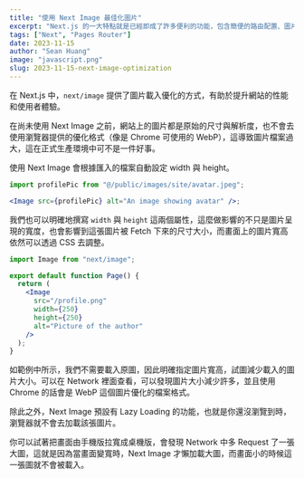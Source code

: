```yaml
---
title: "使用 Next Image 最佳化圖片"
excerpt: "Next.js 的一大特點就是已經即成了許多便利的功能，包含簡便的路由配置、圖片優化、效能優化、打包優化等等，今天來看看圖片優化是怎麼個做法。"
tags: ["Next", "Pages Router"]
date: 2023-11-15
author: "Sean Huang"
image: "javascript.png"
slug: 2023-11-15-next-image-optimization
---
```


在 Next.js 中，`next/image` 提供了圖片載入優化的方式，有助於提升網站的性能和使用者體驗。

在尚未使用 Next Image 之前，網站上的圖片都是原始的尺寸與解析度，也不會去使用瀏覽器提供的優化格式（像是 Chrome 可使用的 WebP），這導致圖片檔案過大，這在正式生產環境中可不是一件好事。

使用 Next Image 會根據匯入的檔案自動設定 width 與 height。

```jsx
import profilePic from "@/public/images/site/avatar.jpeg";

<Image src={profilePic} alt="An image showing avatar" />;
```

我們也可以明確地撰寫 `width` 與 `height` 這兩個屬性，這麼做影響的不只是圖片呈現的寬度，也會影響到這張圖片被 Fetch 下來的尺寸大小，而畫面上的圖片寬高依然可以透過 CSS 去調整。

```jsx
import Image from "next/image";

export default function Page() {
  return (
    <Image
      src="/profile.png"
      width={250}
      height={250}
      alt="Picture of the author"
    />
  );
}
```

如範例中所示，我們不需要載入原圖，因此明確指定圖片寬高，試圖減少載入的圖片大小。可以在 Network 裡面查看，可以發現圖片大小減少許多，並且使用 Chrome 的話會是 WebP 這個圖片優化的檔案格式。

除此之外，Next Image 預設有 Lazy Loading 的功能，也就是你還沒瀏覽到時，瀏覽器就不會去加載該張圖片。

你可以試著把畫面由手機版拉寬成桌機版，會發現 Network 中多 Request 了一張大圖，這就是因為當畫面變寬時，Next Image 才懶加載大圖，而畫面小的時候這一張圖就不會被載入。
